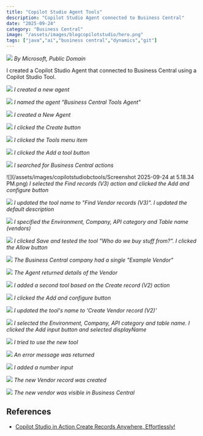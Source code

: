```yaml
---
title: "Copilot Studio Agent Tools"
description: "Copilot Studio Agent connected to Business Central"
date: "2025-09-24"
category: "Business Central"
image: "/assets/images/blogcopilotstudio/hero.png"
tags: ["java","ai","business central","dynamics","git"]
---
```


![](/assets/images/createactionbasedonaflow/dynamics365-color.svg)
*By Microsoft, Public Domain*

I created a Copilot Studio Agent that connected to Business Central using a Copilot Studio Tool.

![](/assets/images/copilotstudiobctools/screenshot-2025-09-24-at-4.55.54-pm.png)
*I created a new agent*

![](/assets/images/copilotstudiobctools/screenshot-2025-09-24-at-4.56.34-pm.png)
*I named the agent "Business Central Tools Agent"*

![](/assets/images/copilotstudiobctools/screenshot-2025-09-24-at-4.56.56-pm.png)
*I created a New Agent*

![](/assets/images/copilotstudiobctools/screenshot-2025-09-24-at-4.57.38-pm.png)
*I clicked the Create button*

![](/assets/images/copilotstudiobctools/screenshot-2025-09-24-at-5.17.33-pm.png)
*I clicked the Tools menu item*

![](/assets/images/copilotstudiobctools/screenshot-2025-09-24-at-5.17.47-pm.png)
*I clicked the Add a tool button*

![](/assets/images/copilotstudiobctools/screenshot-2025-09-24-at-5.18.14-pm.png)
*I searched for Business Central actions*

![](/assets/images/copilotstudiobctools/Screenshot 2025-09-24 at 5.18.34 PM.png)
*I selected the Find records (V3) action and clicked the Add and configure button*

![](/assets/images/copilotstudiobctools/screenshot-2025-09-24-at-5.21.23-pm.png)
*I updated the tool name to "Find Vendor records (V3)". I updated the default description*

![](/assets/images/copilotstudiobctools/screenshot-2025-09-24-at-6.19.08-pm.png)
*I specified the Environment, Company, API category and Table name (vendors)*

![](/assets/images/copilotstudiobctools/screenshot-2025-09-24-at-6.22.19-pm.png)
*I clicked Save and tested the tool "Who do we buy stuff from?". I clicked the Allow button*

![](/assets/images/copilotstudiobctools/screenshot-2025-09-24-at-6.27.25-pm.png)
*The Business Central company had a single "Example Vendor"*

![](/assets/images/copilotstudiobctools/screenshot-2025-09-24-at-6.26.05-pm.png)
*The Agent returned details of the Vendor*


![](/assets/images/copilotstudiobctools/Screenshot-2025-09-26-at-10.43.51 AM.png)
*I added a second tool based on the Create record (V2) action*

![](/assets/images/copilotstudiobctools/Screenshot-2025-09-26-at-10.44.04 AM.png)
*I clicked the Add and configure button*

![](/assets/images/copilotstudiobctools/Screenshot-2025-09-26-at-10.44.39 AM.png)
*I updated the tool's name to 'Create Vendor record (V2)'*

![](/assets/images/copilotstudiobctools/Screenshot-2025-09-26-at-10.46.17 AM.png)
*I selected the Environment, Company, API category and table name. I clicked the Add input button and selected displayName*

![](/assets/images/copilotstudiobctools/Screenshot-2025-09-26-at-10.51.14 AM.png)
*I tried to use the new tool*

![](/assets/images/copilotstudiobctools/Screenshot-2025-09-26-at-10.51.44 AM.png)
*An error message was returned*

![](/assets/images/copilotstudiobctools/Screenshot-2025-09-26-at-10.53.32 AM.png)
*I added a number input*

![](/assets/images/copilotstudiobctools/Screenshot-2025-09-26-at-10.53.47 AM.png)
*The new Vendor record was created*

![](/assets/images/copilotstudiobctools/Screenshot-2025-09-26-at-10.54.19 AM.png)
*The new vendor was visible in Business Central*



## References

- [Copilot Studio in Action Create Records Anywhere, Effortlessly!](https://www.youtube.com/watch?v=oeTjP_AVqQ8)